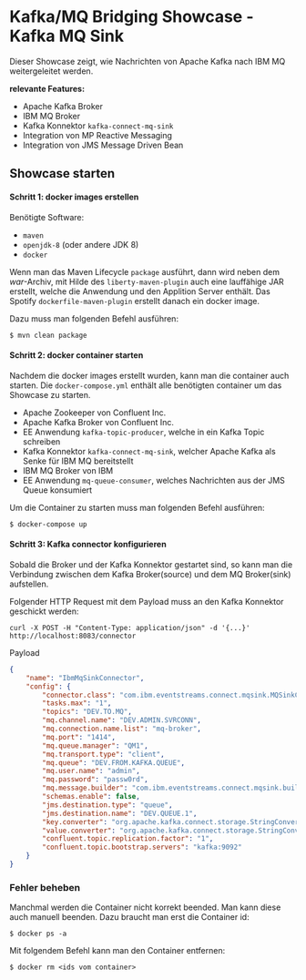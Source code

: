 # Kafka/MQ Bridging Showcase - Kafka MQ Sink
Dieser Showcase zeigt, wie Nachrichten von Apache Kafka nach IBM MQ weitergeleitet werden.

**relevante Features:**
* Apache Kafka Broker
* IBM MQ Broker
* Kafka Konnektor `kafka-connect-mq-sink` 
* Integration von MP Reactive Messaging 
* Integration von JMS Message Driven Bean 

## Showcase starten

#### Schritt 1: docker images erstellen 

Benötigte Software:
* `maven`
* `openjdk-8` (oder andere JDK 8)
* `docker`

Wenn man das Maven Lifecycle `package` ausführt, dann wird neben dem _war_-Archiv, mit Hilde des `liberty-maven-plugin` auch eine lauffähige JAR erstellt, welche die Anwendung und den Applition Server enthält. 
Das Spotify `dockerfile-maven-plugin` erstellt danach ein docker image.

Dazu muss man folgenden Befehl ausführen:
```shell script
$ mvn clean package
```
 
#### Schritt 2: docker container starten

Nachdem die docker images erstellt wurden, kann man die container auch starten. Die `docker-compose.yml` enthält alle benötigten container um das Showcase zu starten.

* Apache Zookeeper von Confluent Inc.
* Apache Kafka Broker von Confluent Inc.
* EE Anwendung `kafka-topic-producer`, welche in ein Kafka Topic schreiben
* Kafka Konnektor `kafka-connect-mq-sink`, welcher Apache Kafka als Senke für IBM MQ bereitstellt 
* IBM MQ Broker von IBM
* EE Anwendung `mq-queue-consumer`, welches Nachrichten aus der JMS Queue konsumiert

Um die Container zu starten muss man folgenden Befehl ausführen:

```shell script
$ docker-compose up
```

#### Schritt 3: Kafka connector konfigurieren

Sobald die Broker und der Kafka Konnektor gestartet sind, so kann man die Verbindung zwischen dem Kafka Broker(source) und dem MQ Broker(sink) aufstellen.

Folgender HTTP Request mit dem Payload muss an den Kafka Konnektor geschickt werden:

```shell script
curl -X POST -H "Content-Type: application/json" -d '{...}' http://localhost:8083/connector
```

Payload
```json
{
    "name": "IbmMqSinkConnector",
    "config": {
        "connector.class": "com.ibm.eventstreams.connect.mqsink.MQSinkConnector",
        "tasks.max": "1",
        "topics": "DEV.TO.MQ",
        "mq.channel.name": "DEV.ADMIN.SVRCONN",
        "mq.connection.name.list": "mq-broker",
        "mq.port": "1414",
        "mq.queue.manager": "QM1",
        "mq.transport.type": "client",
        "mq.queue": "DEV.FROM.KAFKA.QUEUE",
        "mq.user.name": "admin",
        "mq.password": "passw0rd",
        "mq.message.builder": "com.ibm.eventstreams.connect.mqsink.builders.DefaultMessageBuilder",
        "schemas.enable": false,
        "jms.destination.type": "queue",
        "jms.destination.name": "DEV.QUEUE.1",
        "key.converter": "org.apache.kafka.connect.storage.StringConverter",
        "value.converter": "org.apache.kafka.connect.storage.StringConverter",
        "confluent.topic.replication.factor": "1",
        "confluent.topic.bootstrap.servers": "kafka:9092"
    }
}
``` 

### Fehler beheben

Manchmal werden die Container nicht korrekt beended.
Man kann diese auch manuell beenden. Dazu braucht man erst die Container id:

```shell script
$ docker ps -a
```

Mit folgendem Befehl kann man den Container entfernen:

```shell script
$ docker rm <ids vom container>
```

